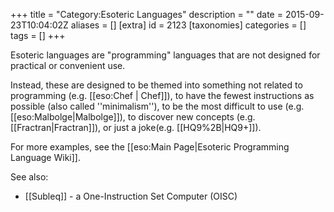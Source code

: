 +++
title = "Category:Esoteric Languages"
description = ""
date = 2015-09-23T10:04:02Z
aliases = []
[extra]
id = 2123
[taxonomies]
categories = []
tags = []
+++

Esoteric languages are "programming" languages that are not designed for practical or convenient use. 

Instead, these are designed to be themed into something not related to programming (e.g. [[eso:Chef | Chef]]), to have the fewest instructions as possible (also called ''minimalism''), to be the most difficult to use (e.g. [[eso:Malbolge|Malbolge]]), to discover new concepts (e.g. [[Fractran|Fractran]]), or just a joke(e.g. [[HQ9%2B|HQ9+]]).


For more examples, see the [[eso:Main Page|Esoteric Programming Language Wiki]].


See also:
* [[Subleq]] - a One-Instruction Set Computer (OISC)

